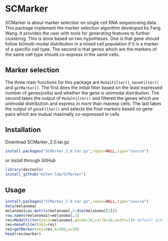 # SCMarker

SCMarker is about marker selection on single cell RNA sequenceing data. This package implement the marker selection algorithm developed by Fang Wang. It provides the user with tools for generating features to further clustering. This is done based on two hypotheses. One is that gene should follow bi/multi-modal distribution in a mixed cell population if it is a marker of a specific cell type. The second is that genes which are the markers of the same cell type should co-express in the same cells.



Marker selection
---------------------
The three main functions for this package are `ModalFilter()`, `GeneFilter()` and `getMarker()`. The first does the initial filter based on the least expressed number of genes(cells) and whether the gene is unimodal distribution. The second takes the output of `ModalFilter()` and filtered the genes which are unimodal distribution and express in more than maxexp cells. The last takes the output of `geneFilter()` and selects the final markers based on gene pairs which are mutual maximally co-expressed in cells.



Installation
----------------------
Download SCMarker_2.0.tar.gz
```R
install.packages("SCMarker_2.0.tar.gz",repos=NULL,type="source")
```
or install through GitHub
```R
library(devtools)
install_github("KChen-lab/SCMarker")
```


Usage
----------------------

```R
install.packages("SCMarker_2.0.tar.gz",repos=NULL,type="source")
data(melanoma)
melanoma1=as.matrix(melanoma[,2:dim(melanoma)[2]])
row.names(melanoma1)=melanoma[,1]
res=ModalFilter(data=melanoma1,geneK=10,cellK=10,width=2)# default width = 1 for UMI data, width =2 for TPM data.
res=GeneFilter(obj=res)
res=getMarker(obj=res,k=300,n=30)
head(res$marker)
```
